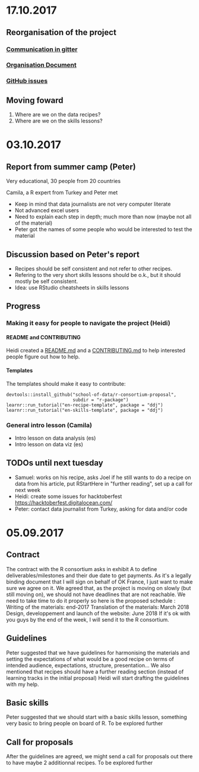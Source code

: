 # 17.10.2017

## Reorganisation of the project

### [Communication in gitter](https://gitter.im/mozilla/open-leadership-training)

### [Organisation Document](https://docs.google.com/document/d/1Q_i7b16EZrtadMW4Cx1csgCxGNm24Putf_u-kMu6aQc/edit?usp=sharing)

### [GitHub issues](https://github.com/school-of-data/r-consortium-proposal/issues)


## Moving foward

1. Where are we on the data recipes?
2. Where are we on the skills lessons?


# 03.10.2017

## Report from summer camp (Peter)
Very educational, 30 people from 20 countries

Camila, a R expert from Turkey and Peter met

- Keep in mind that data journalists are not very computer literate
- Not advanced excel users
- Need to explain each step in depth; much more than now (maybe not all of the material)
- Peter got the names of some people who would be interested to test the material


## Discussion based on Peter's report

- Recipes should be self consistent and not refer to other recipes.
- Refering to the very short skills lessons should be o.k., but it should mostly be self consistent.
- Idea: use RStudio cheatsheets in skills lessons


## Progress

### Making it easy for people to navigate the project (Heidi)
#### README and CONTRIBUTING
Heidi created a [README.md](https://github.com/school-of-data/r-consortium-proposal/blob/master/README.md) and a [CONTRIBUTING.md](https://github.com/school-of-data/r-consortium-proposal/blob/master/CONTRIBUTING.md) to help interested people figure out how to help.

#### Templates
The templates should make it easy to contribute:
```
devtools::install_github("school-of-data/r-consortium-proposal", 
                         subdir = "r-package")
learnr::run_tutorial("en-recipe-template", package = "ddj")
learnr::run_tutorial("en-skills-template", package = "ddj")
```

### General intro lesson (Camila)
- Intro lesson on data analysis (es)
- Intro lesson on data viz (es)


## TODOs until next tuesday

- Samuel: works on his recipe, asks Joel if he still wants to do a recipe on data from his article, put RStartHere in "further reading", set up a call for next week
- Heidi: create some issues for hacktoberfest https://hacktoberfest.digitalocean.com/
- Peter: contact data journalist from Turkey, asking for data and/or code


# 05.09.2017

## Contract
The contract with the R consortium asks in exhibit A to define deliverables/milestones and their due date to get payments. As it's a legally binding document that I will sign on behalf of OK France, I just want to make sure we agree on it. 
We agreed that, as the project is moving on slowly (but still moving on), we should not have deadlines that are not reachable. We need to take time to do it properly so here is the proposed schedule : 
Writing of the materials: end-2017
Translation of the materials: March 2018
Design, developpement and launch of the website: June 2018
If it's ok with you guys by the end of the week, I will send it to the R consortium. 

## Guidelines
Peter suggested that we have guidelines for harmonising the materials and setting the expectations of what would be a good recipe on terms of intended audience, expectations, structure, presentation… 
We also mentioned that recipes should have a further reading section (instead of learning tracks in the initial proposal) 
Heidi will start drafting the guidelines with my help. 

## Basic skills 
Peter suggested that we should start with a basic skills lesson, something very basic to bring people on board of R. 
To be explored further

## Call for proposals
After the guidelines are agreed, we might send a call for proposals out there to have maybe 2 additionnal recipes. 
To be explored further


